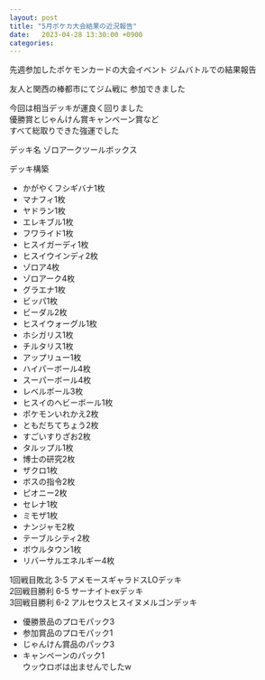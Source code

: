 ```yaml
---
layout: post
title: "5月ポケカ大会結果の近況報告"
date:   2023-04-28 13:30:00 +0900
categories:
---
```

先週参加したポケモンカードの大会イベント
ジムバトルでの結果報告

友人と関西の棒都市にてジム戦に
参加できました

今回は相当デッキが運良く回りました  
優勝賞とじゃんけん賞キャンペーン賞など  
すべて総取りできた強運でした  

デッキ名 ゾロアークツールボックス  

デッキ構築
- かがやくフシギバナ1枚
- マナフィ1枚
- ヤドラン1枚
- エレキブル1枚
- フワライド1枚
- ヒスイガーディ1枚
- ヒスイウインディ2枚
- ゾロア4枚
- ゾロアーク4枚
- グラエナ1枚
- ビッパ1枚
- ビーダル2枚
- ヒスイウォーグル1枚
- ホシガリス1枚
- チルタリス1枚
- アップリュー1枚
- ハイパーボール4枚
- スーパーボール4枚
- レベルボール3枚
- ヒスイのヘビーボール1枚
- ポケモンいれかえ2枚
- ともだちてちょう2枚
- すごいすりざお2枚
- タルップル1枚
- 博士の研究2枚
- ザクロ1枚
- ボスの指令2枚
- ピオニー2枚
- セレナ1枚
- ミモザ1枚
- ナンジャモ2枚
- テーブルシティ2枚
- ボウルタウン1枚
- リバーサルエネルギー4枚

1回戦目敗北 3-5	アメモースギャラドスLOデッキ  
2回戦目勝利 6-5	サーナイトexデッキ  
3回戦目勝利 6-2	アルセウスヒスイヌメルゴンデッキ  

- 優勝景品のプロモパック3
- 参加賞品のプロモパック1
- じゃんけん賞品のパック3
-   キャンペーンのパック1  
ウッウロボは出ませんでしたw